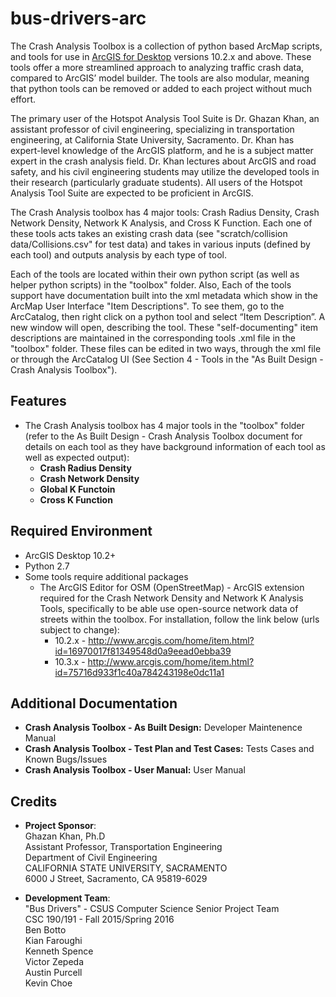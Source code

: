 # bus-drivers-arc
The Crash Analysis Toolbox is a collection of python based ArcMap scripts, and tools for use in [ArcGIS for Desktop](http://www.esri.com/software/arcgis/arcgis-for-desktop) versions 10.2.x and above. These tools offer a more streamlined approach to analyzing traffic crash data, compared to ArcGIS’ model builder.  The tools are also modular, meaning that python tools can be removed or added to each project without much effort. 

The primary user of the Hotspot Analysis Tool Suite is Dr. Ghazan Khan, an assistant professor of civil engineering, specializing in transportation engineering, at California State University, Sacramento.  Dr. Khan has expert-level knowledge of the ArcGIS platform, and he is a subject matter expert in the crash analysis field. Dr. Khan lectures about ArcGIS and road safety, and his civil engineering students may utilize the developed tools in their research (particularly graduate students).  All users of the Hotspot Analysis Tool Suite are expected to be proficient in ArcGIS.

The Crash Analysis toolbox has 4 major tools: Crash Radius Density, Crash Network Density, Network K Analysis, and Cross K Function. Each one of these tools acts takes an existing crash data (see "scratch/collision data/Collisions.csv" for test data) and takes in various inputs (defined by each tool) and outputs analysis by each type of tool. 

Each of the tools are located within their own python script (as well as helper python scripts) in the "toolbox" folder.
Also, Each of the tools support have documentation built into the xml metadata which show in the ArcMap User Interface "Item Descriptions".  To see them, go to the ArcCatalog, then right click on a python tool and select “Item Description”. A new window will open, describing the tool. These "self-documenting" item descriptions are maintained in the corresponding tools .xml file in the "toolbox" folder. These files can be edited in two ways, through the xml file or through the ArcCatalog UI (See Section 4 - Tools in the "As Built Design - Crash Analysis Toolbox"). 

## Features
* The Crash Analysis toolbox has 4 major tools in the "toolbox" folder (refer to the As Built Design - Crash Analysis Toolbox document for details on each tool as they have background information of each tool as well as expected output):
  * **Crash Radius Density**
  * **Crash Network Density**
  * **Global K Functoin**
  * **Cross K Function**

## Required Environment
* ArcGIS Desktop 10.2+ 
* Python 2.7
* Some tools require additional packages   
    * The ArcGIS Editor for OSM (OpenStreetMap) - ArcGIS extension required for the Crash Network Density and Network K Analysis Tools, specifically to be able use open-source network data of streets within the toolbox. For installation, follow the link below (urls subject to change):  <br />
      * 10.2.x - http://www.arcgis.com/home/item.html?id=16970017f81349548d0a9eead0ebba39 
      * 10.3.x - http://www.arcgis.com/home/item.html?id=75716d933f1c40a784243198e0dc11a1 

## Additional Documentation
* **Crash Analysis Toolbox - As Built Design:** Developer Maintenence Manual
* **Crash Analysis Toolbox - Test Plan and Test Cases:** Tests Cases and Known Bugs/Issues
* **Crash Analysis Toolbox - User Manual:** User Manual

## Credits
* **Project Sponsor**:  <br />
 Ghazan Khan, Ph.D <br />
 Assistant Professor, Transportation Engineering <br />
 Department of Civil Engineering <br />
 CALIFORNIA STATE UNIVERSITY, SACRAMENTO <br />
 6000 J Street, Sacramento, CA 95819-6029 <br />

* **Development Team**: <br />
"Bus Drivers" - CSUS Computer Science Senior Project Team <br />
 CSC 190/191 - Fall 2015/Spring 2016  <br />
  Ben Botto <br />
  Kian Faroughi <br />
  Kenneth Spence <br />
  Victor Zepeda <br />
  Austin Purcell <br />
  Kevin Choe <br />

